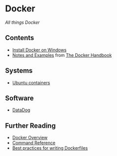 # Docker

*All things Docker*

## Contents

- [Install Docker on Windows](./INSTALL.md)
- [Notes and Examples](./fcc-handbook/NOTES.md) from [The Docker Handbook](https://www.freecodecamp.org/news/the-docker-handbook/)

## Systems

- [Ubuntu containers](./ubuntu.md)

## Software

- [DataDog](./datadog.md)

## Further Reading

- [Docker Overview](https://docs.docker.com/get-started/overview/)
- [Command Reference](https://docs.docker.com/engine/reference/commandline/container/)
- [Best practices for writing Dockerfiles](https://docs.docker.com/develop/develop-images/dockerfile_best-practices/)

